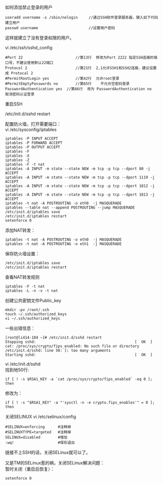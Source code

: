 如何添加禁止登录的用户

    useradd username -s /sbin/nologin     //通过SSH软件登录服务器，键入如下代码建立用户
    passwd username                       //设置用户密码

这样就建立了没有登录权限的用户。

vi /etc/ssh/sshd_config

    #Port 22                        //第13行  修改为Port 2222 指定SSH连接的端口号，不建议使用默认22端口
    Protocol 2                      //第21行  2,1允许SSH1和SSH2连接，建议设置成 Protocal 2
    #PermitRootLogin yes            //第42行  允许root登录
    #PermitEmptyPasswords no        //第65行    不允许空密码登录
    PasswordAuthentication yes  //第66行  改为 PasswordAuthentication no   取消密码认证登录

重启SSH

/etc/init.d/sshd restart      
        
配置防火墙，打开需要端口：      
vi /etc/sysconfig/iptables      

    iptables -P INPUT ACCEPT
    iptables -P FORWARD ACCEPT
    iptables -P OUTPUT ACCEPT
    iptables -F
    iptables -X
    iptables -Z
    iptables -F -t nat
    iptables -A INPUT -m state --state NEW -m tcp -p tcp --dport 80 -j ACCEPT
    iptables -A INPUT -m state --state NEW -m tcp -p tcp --dport 1119 -j ACCEPT
    iptables -A INPUT -m state --state NEW -m tcp -p tcp --dport 1812 -j ACCEPT
    iptables -A INPUT -m state --state NEW -m tcp -p tcp --dport 1813 -j ACCEPT
    iptables -t nat -A POSTROUTING -o eth0  -j MASQUERADE
    iptables --table nat --append POSTROUTING --jump MASQUERADE
    /etc/init.d/iptables save
    /etc/init.d/iptables restart
    setenforce 0

添加NAT转发：

    iptables -t nat -A POSTROUTING -o eth0  -j MASQUERADE
    iptables -t nat -A POSTROUTING -o eth1  -j MASQUERADE

保存防火墙设置：

    /etc/init.d/iptables save
    /etc/init.d/iptables restart

查看NAT转发规则

    iptables -F -t nat
    iptables -L -n -v -t nat

创建公共密钥文件Public_key

    mkdir -pv /root/.ssh
    touch ~/.ssh/authorized_keys
    vi ~/.ssh/authorized_keys

一些出错信息：

    [root@li414-184 ~]# /etc/init.d/sshd restart
    Stopping sshd:                                             [  OK  ]
    cat: /proc/sys/crypto/fips_enabled: No such file or directory
    /etc/init.d/sshd: line 50: [: too many arguments
    Starting sshd:                                             [  OK  ]


vi /etc/init.d/sshd       
找到地50行:    

    if [ ! -s $RSA1_KEY -a `cat /proc/sys/crypto/fips_enabled` -eq 0 ]; then

修改为：

    if [ ! -s "$RSA1_KEY" -a "'sysctl -n -e crypto.fips_enables'" = 0 ]; then

关闭SELINUX
vi /etc/selinux/config

    #SELINUX=enforcing      #注释掉
    #SELINUXTYPE=targeted   #注释掉
    SELINUX=disabled        #增加
    :wq!                    #保存退出

链接不上SSH的话，关闭SELinux就可以了。

又是TM的SELinux惹的祸，关闭SELinux解决问题：     
暂时关闭（重启后恢复）：   

    setenforce 0
